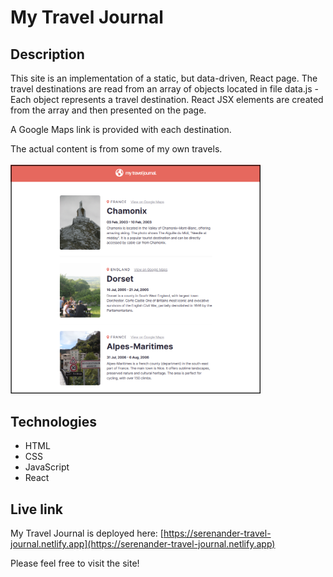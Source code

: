 # My Travel Journal

## Description
This site is an implementation of a static, but data-driven, React page. The travel destinations are read from an array of objects located in file data.js - Each object represents a travel destination. React JSX elements are created from the array and then presented on the page. 

A Google Maps link is provided with each destination.

The actual content is from some of my own travels.
<br/>
<br/>
<img src="travel-journal.png" alt="Screenshot." width="400px"/>

## Technologies
- HTML
- CSS
- JavaScript
- React

## Live link
My Travel Journal is deployed here:
[https://serenander-travel-journal.netlify.app](https://serenander-travel-journal.netlify.app)

Please feel free to visit the site!
